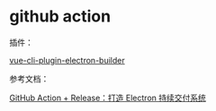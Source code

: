 # github action

插件：

[vue-cli-plugin-electron-builder](https://github.com/nklayman/vue-cli-plugin-electron-builder)

参考文档：

[GitHub Action + Release：打造 Electron 持续交付系统](https://zhuanlan.zhihu.com/p/164901026)

